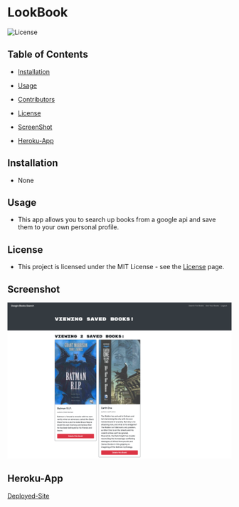 # LookBook

![License](https://img.shields.io/static/v1?label=license&message=MIT&color=brightgreen) 

  
  
## Table of Contents
  
* [Installation](#Installation)
  
* [Usage](#Usage)
  
* [Contributors](#Contributors)
  
* [License](#License)

* [ScreenShot](*Screenshot)

* [Heroku-App](#Heroku-app)
  
## Installation
  
* None
  
## Usage
  
*  This app allows you to search up books from a google api and save them to your own personal profile.
  

## License
  
*  This project is licensed under the MIT License - see the [License](https://choosealicense.com/licenses/mit/) page.
  

## Screenshot
<img src="./image/lookbook.png">




## Heroku-App

[Deployed-Site](https://pacific-beyond-59842.herokuapp.com/)